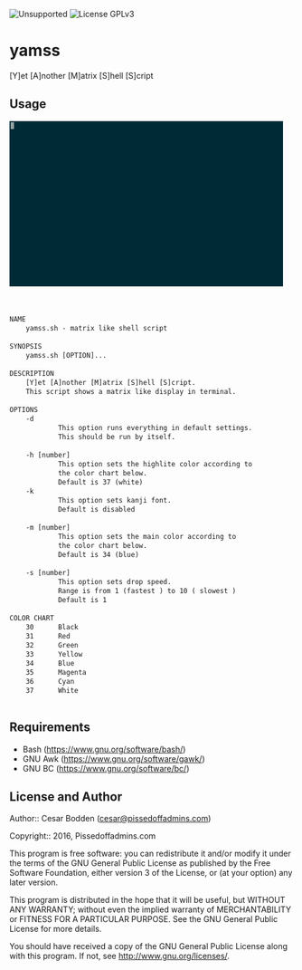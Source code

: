 ![Unsupported](https://img.shields.io/badge/development_status-in_progress-green.svg) ![License GPLv3](https://img.shields.io/badge/license-GPLv3-green.svg)

yamss
====

[Y]et [A]nother [M]atrix [S]hell [S]cript

Usage
----

![yamss-gif](yamss.gif)

<pre><code>

NAME
    yamss.sh - matrix like shell script

SYNOPSIS
    yamss.sh [OPTION]...

DESCRIPTION
    [Y]et [A]nother [M]atrix [S]hell [S]cript.
    This script shows a matrix like display in terminal.

OPTIONS
    -d
            This option runs everything in default settings.
            This should be run by itself.

    -h [number]
            This option sets the highlite color according to
            the color chart below.
            Default is 37 (white)
    -k
            This option sets kanji font.
            Default is disabled

    -m [number]
            This option sets the main color according to
            the color chart below.
            Default is 34 (blue)

    -s [number]
            This option sets drop speed.
            Range is from 1 (fastest ) to 10 ( slowest )
            Default is 1

COLOR CHART
    30      Black
    31      Red
    32      Green
    33      Yellow
    34      Blue
    35      Magenta
    36      Cyan
    37      White

</code></pre>

Requirements
----

- Bash (https://www.gnu.org/software/bash/)
- GNU Awk (https://www.gnu.org/software/gawk/)
- GNU BC (https://www.gnu.org/software/bc/)


License and Author
----

Author:: Cesar Bodden (cesar@pissedoffadmins.com)

Copyright:: 2016, Pissedoffadmins.com

This program is free software: you can redistribute it and/or modify
it under the terms of the GNU General Public License as published by
the Free Software Foundation, either version 3 of the License, or
(at your option) any later version.

This program is distributed in the hope that it will be useful,
but WITHOUT ANY WARRANTY; without even the implied warranty of
MERCHANTABILITY or FITNESS FOR A PARTICULAR PURPOSE.  See the
GNU General Public License for more details.

You should have received a copy of the GNU General Public License
along with this program.  If not, see <http://www.gnu.org/licenses/>.
